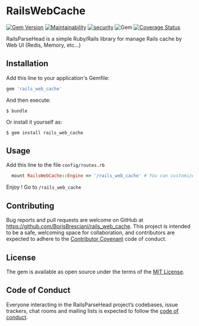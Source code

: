# RailsWebCache

[![Gem Version](https://badge.fury.io/rb/rails_web_cache.svg)](https://badge.fury.io/rb/rails_web_cache)
[![Maintainability](https://api.codeclimate.com/v1/badges/5c8cfdc538a5230ab7d8/maintainability)](https://codeclimate.com/github/BorisBresciani/rails_web_cache/maintainability)
[![security](https://hakiri.io/github/BorisBresciani/rails_web_cache/master.svg)](https://hakiri.io/github/BorisBresciani/rails_web_cache/master)
![Gem](https://img.shields.io/gem/dt/rails_web_cache)
[![Coverage Status](https://coveralls.io/repos/github/BorisBresciani/rails_web_cache/badge.svg?branch=master)](https://coveralls.io/github/BorisBresciani/rails_web_cache?branch=master)

RailsParseHead is a simple Ruby/Rails library for manage Rails cache by Web UI (Redis, Memory, etc...)

## Installation

Add this line to your application's Gemfile:

```ruby
gem 'rails_web_cache'
```

And then execute:

    $ bundle

Or install it yourself as:

    $ gem install rails_web_cache

## Usage

Add this line to the file `config/routes.rb`
```ruby
  mount RailsWebCache::Engine => '/rails_web_cache' # You can customize the path (ex: '/cache')
```

Enjoy ! Go to `/rails_web_cache`

## Contributing

Bug reports and pull requests are welcome on GitHub at https://github.com/BorisBresciani/rails_web_cache. This project is intended to be a safe, welcoming space for collaboration, and contributors are expected to adhere to the [Contributor Covenant](http://contributor-covenant.org) code of conduct.

## License

The gem is available as open source under the terms of the [MIT License](https://opensource.org/licenses/MIT).

## Code of Conduct

Everyone interacting in the RailsParseHead project’s codebases, issue trackers, chat rooms and mailing lists is expected to follow the [code of conduct](https://github.com/BorisBresciani/rails_web_cache/blob/master/CODE_OF_CONDUCT.md).
